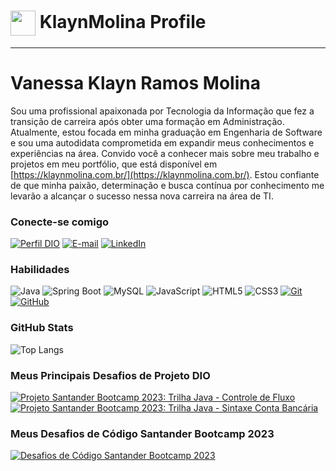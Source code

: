 <h1>
    <a href="https://klaynmolina.com.br/">
     <img align="center" width="40px" src="https://hermes.digitalinnovation.one/assets/diome/logo-minimized.png"></a>
    <span> KlaynMolina Profile</span>
</h1>

---

# Vanessa Klayn Ramos Molina
Sou uma profissional apaixonada por Tecnologia da Informação que fez a transição de carreira após obter uma formação em Administração. Atualmente, estou focada em minha graduação em Engenharia de Software e sou uma autodidata comprometida em expandir meus conhecimentos e experiências na área. Convido você a conhecer mais sobre meu trabalho e projetos em meu portfólio, que está disponível em [https://klaynmolina.com.br/](https://klaynmolina.com.br/). Estou confiante de que minha paixão, determinação e busca contínua por conhecimento me levarão a alcançar o sucesso nessa nova carreira na área de TI.

### Conecte-se comigo
[![Perfil DIO](https://img.shields.io/badge/-Meu%20Perfil%20na%20DIO-30A3DC?style=for-the-badge)](https://www.dio.me/users/vanessakrmolina/)
[![E-mail](https://img.shields.io/badge/-Email-000?style=for-the-badge&logo=microsoft-outlook&logoColor=E94D5F)](mailto:vanessakrmolina@hotmail.com)
[![LinkedIn](https://img.shields.io/badge/-LinkedIn-000?style=for-the-badge&logo=linkedin&logoColor=30A3DC)](https://www.linkedin.com/in/vanessakrmolina/)

### Habilidades
![Java](https://img.shields.io/badge/Java-000?style=for-the-badge&logo=java&logoColor=30A3DC)
![Spring Boot](https://img.shields.io/badge/Spring%20Boot-000?style=for-the-badge&logo=spring&logoColor=30A3DC)
![MySQL](https://img.shields.io/badge/MySQL-000?style=for-the-badge&logo=mysql&logoColor=30A3DC)
![JavaScript](https://img.shields.io/badge/JavaScript-000?style=for-the-badge&logo=javascript&logoColor=30A3DC)
![HTML5](https://img.shields.io/badge/HTML%205-000?style=for-the-badge&logo=html5&logoColor=30A3DC)
![CSS3](https://img.shields.io/badge/CSS%203-000?style=for-the-badge&logo=css3&logoColor=30A3DC)
[![Git](https://img.shields.io/badge/Git-000?style=for-the-badge&logo=git&logoColor=E94D5F)](https://git-scm.com/doc)
[![GitHub](https://img.shields.io/badge/GitHub-000?style=for-the-badge&logo=github&logoColor=30A3DC)](https://github.com/klaynmolina)

### GitHub Stats
![Top Langs](https://github-readme-stats-git-masterrstaa-rickstaa.vercel.app/api/top-langs/?username=klaynmolina&layout=compact&bg_color=000&border_color=30A3DC&title_color=E94D5F&text_color=FFF)

### Meus Principais Desafios de Projeto DIO
[![Projeto Santander Bootcamp 2023: Trilha Java - Controle de Fluxo](https://github-readme-stats.vercel.app/api/pin/?username=klaynmolina&repo=DesafioControleFluxo&bg_color=000&border_color=30A3DC&show_icons=true&icon_color=30A3DC&title_color=E94D5F&text_color=FFF)](https://github.com/klaynmolina/DesafioControleFluxo)
[![Projeto Santander Bootcamp 2023: Trilha Java - Sintaxe Conta Bancária](https://github-readme-stats.vercel.app/api/pin/?username=klaynmolina&repo=DesafioContaBanco&bg_color=000&border_color=30A3DC&show_icons=true&icon_color=30A3DC&title_color=E94D5F&text_color=FFF)](https://github.com/klaynmolina/DesafioContaBanco)

### Meus Desafios de Código Santander Bootcamp 2023
[![Desafios de Código Santander Bootcamp 2023](https://github-readme-stats.vercel.app/api/pin/?username=klaynmolina&repo=DesafiosDeCodigoJavaSantanderBootcamp2023&bg_color=000&border_color=30A3DC&show_icons=true&icon_color=30A3DC&title_color=E94D5F&text_color=FFF)](https://github.com/klaynmolina/DesafiosDeCodigoJavaSantanderBootcamp2023)